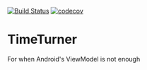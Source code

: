 [![Build Status](https://travis-ci.org/AlexDochioiu/TimeTurner.svg?branch=master)](https://travis-ci.org/AlexDochioiu/TimeTurner)
[![codecov](https://codecov.io/gh/AlexDochioiu/TimeTurner/branch/master/graph/badge.svg)](https://codecov.io/gh/AlexDochioiu/TimeTurner)
# TimeTurner

For when Android's ViewModel is not enough
